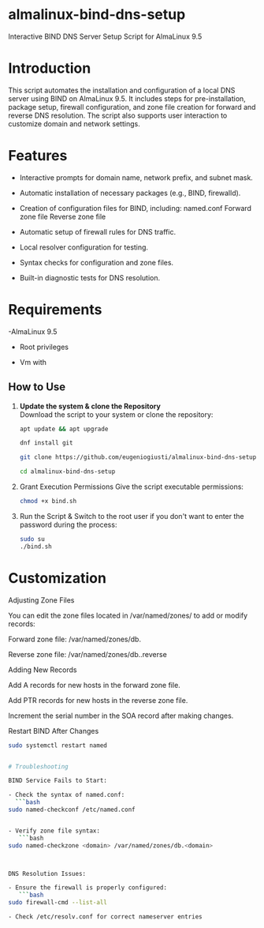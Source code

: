 # almalinux-bind-dns-setup
Interactive BIND DNS Server Setup Script for AlmaLinux 9.5

# Introduction

This script automates the installation and configuration of a local DNS server using BIND on AlmaLinux 9.5. It includes steps for pre-installation, package setup, firewall configuration, and zone file creation for forward and reverse DNS resolution. The script also supports user interaction to customize domain and network settings.


# Features

- Interactive prompts for domain name, network prefix, and subnet mask.

- Automatic installation of necessary packages (e.g., BIND, firewalld).

- Creation of configuration files for BIND, including:
named.conf
Forward zone file
Reverse zone file

- Automatic setup of firewall rules for DNS traffic.

- Local resolver configuration for testing.

- Syntax checks for configuration and zone files.

- Built-in diagnostic tests for DNS resolution.


# Requirements

 -AlmaLinux 9.5

- Root privileges

- Vm with 


## How to Use

1. **Update the system & clone the Repository**  
   Download the script to your system or clone the repository:
   ```bash
   apt update && apt upgrade

   dnf install git
   
   git clone https://github.com/eugeniogiusti/almalinux-bind-dns-setup.git
   
   cd almalinux-bind-dns-setup


2. Grant Execution Permissions
Give the script executable permissions:
   ```bash
   chmod +x bind.sh


3. Run the Script &
Switch to the root user if you don't want to enter the password during the process:
   ```bash
   sudo su
   ./bind.sh


# Customization

Adjusting Zone Files

You can edit the zone files located in /var/named/zones/ to add or modify records:

Forward zone file: /var/named/zones/db.<domain>

Reverse zone file: /var/named/zones/db.<network>.reverse

Adding New Records

Add A records for new hosts in the forward zone file.

Add PTR records for new hosts in the reverse zone file.

Increment the serial number in the SOA record after making changes.

Restart BIND After Changes

```bash
sudo systemctl restart named


# Troubleshooting

BIND Service Fails to Start:

- Check the syntax of named.conf:
  ```bash
sudo named-checkconf /etc/named.conf


- Verify zone file syntax:
   ```bash
sudo named-checkzone <domain> /var/named/zones/db.<domain>



DNS Resolution Issues:

- Ensure the firewall is properly configured:
   ```bash
sudo firewall-cmd --list-all

- Check /etc/resolv.conf for correct nameserver entries


